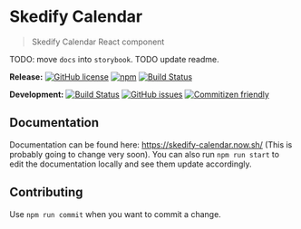 # Skedify Calendar

> Skedify Calendar React component

TODO: move `docs` into `storybook`.
TODO update readme.

**Release:**
[![GitHub license](https://img.shields.io/badge/license-MIT-blue.svg)](https://raw.githubusercontent.com/skedify/skedify-calendar/develop/LICENSE)
[![npm](https://img.shields.io/npm/v/skedify-calendar.svg)](https://www.npmjs.com/package/skedify-calendar)
[![Build Status](https://travis-ci.org/skedify/skedify-calendar.svg?branch=master)](https://travis-ci.org/skedify/skedify-calendar)

**Development:**
[![Build Status](https://travis-ci.org/skedify/skedify-calendar.svg?branch=develop)](https://travis-ci.org/skedify/skedify-calendar)
[![GitHub issues](https://img.shields.io/github/issues/skedify/skedify-calendar.svg)](https://github.com/skedify/skedify-calendar/issues)
[![Commitizen friendly](https://img.shields.io/badge/commitizen-friendly-brightgreen.svg)](http://commitizen.github.io/cz-cli/)

## Documentation

Documentation can be found here: https://skedify-calendar.now.sh/ (This is probably going to change very soon).
You can also run `npm run start` to edit the documentation locally and see them update accordingly.

## Contributing

Use `npm run commit` when you want to commit a change.
